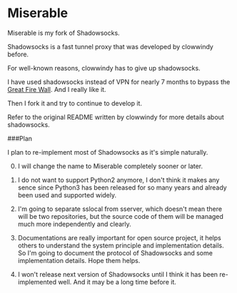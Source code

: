 Miserable
===================

Miserable is my fork of Shadowsocks.

Shadowsocks is a fast tunnel proxy that was developed by clowwindy before.

For well-known reasons, clowwindy has to give up shadowsocks.

I have used shadowsocks instead of VPN for nearly 7 months to bypass the [Great Fire Wall](https://en.wikipedia.org/wiki/Great_Firewall). And I really like it.

Then I fork it and try to continue to develop it.

Refer to the original README written by clowwindy for more details about shadowsocks.

###Plan

I plan to re-implement most of Shadowsocks as it's simple naturally.

0.  I will change the name to Miserable completely sooner or later.

1.  I do not want to support Python2 anymore, I don't think it makes any sence since Python3 has been released for so many years and already been used and supported widely.

2.  I'm going to separate sslocal from sserver, which doesn't mean there will be two repositories, but the source code of them will be managed much more independently and clearly.

3. Documentations are really important for open source project, it helps others to understand the system principle and implementation details. So I'm going to document the protocol of Shadowsocks and some implementation details. Hope them helps.

4. I won't release next version of Shadowsocks until I think it has been re-implemented well. And it may be a long time before it.
